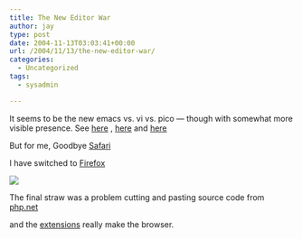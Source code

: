 ```yaml
---
title: The New Editor War
author: jay
type: post
date: 2004-11-13T03:03:41+00:00
url: /2004/11/13/the-new-editor-war/
categories:
  - Uncategorized
tags:
  - sysadmin

---
```

It seems to be the new emacs vs. vi vs. pico — though with somewhat more visible presence. See [here][1] , [here][2] and [here][3]

But for me, Goodbye [Safari][4]

I have switched to [Firefox][5]

![][6]

The final straw was a problem cutting and pasting source code from [php.net][7]

and the [extensions][8] really make the browser.

 [1]: //www.carpeaqua.com/archives/2004/11/09/firefox_so_what.php"
 [2]: //theobroma.treehouseideas.com/document.page/41"
 [3]: //phaedo.cx/archives/2004/11/09/reasons-i-cannot-use-safari/"
 [4]: //www.apple.com/safari/"
 [5]: //www.mozilla.org/products/firefox/"
 [6]: //people.engr.ncsu.edu/jayoung/eweImages/binarypage/-a50488abcab66270e648e113675f8772/firefox.jpg"
 [7]: //www.php.net"
 [8]: //extensionroom.mozdev.org/"